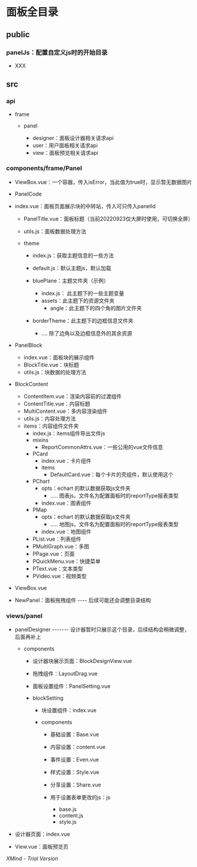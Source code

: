 # 面板全目录

## public

### panelJs：配置自定义js时的开始目录

- XXX

## src

### api

- frame

	- panel

		- designer：面板设计器相关请求api
		- user：用户面板相关请求api
		- view：面板预览相关请求api

### components/frame/Panel

- ViewBox.vue：一个容器，传入isError，当此值为true时，显示暂无数据图片

- PanelCode
- index.vue：面板页面展示块的中转站，传入可只传入panelId
	- PanelTitle.vue：面板标题（当前20220923仅大屏时使用，可切换全屏）
	- utils.js：面板数据处理方法
	- theme

	  - index.js：获取主题信息的一些方法

	  - default.js：默认主题js，默认加载
	  - bluePlane：主题文件夹（示例）

	    - index.js： 此主题下的一些主题变量
	    - assets：此主题下的资源文件夹
	      - angle：此主题下的四个角的图片文件夹
      - borderTheme：此主题下的边框信息文件夹
	      - .... 除了边角以及边框信息外的其余资源
- PanelBlock
  - index.vue：面板块的展示组件
  - BlockTitle.vue：块标题
  - utils.js：块数据的处理方法
- BlockContent
  - ContentItem.vue：渲染内容前的过渡组件
  - ContentTitle.vue：内容标题
  - MultiContent.vue：多内容渲染组件
  - utils.js：内容处理方法
  - items：内容组件文件夹
    - index.js：items组件导出文件js
    - mixins
      - ReportCommonAttrs.vue：一些公用的vue文件信息
    - PCard
      - index.vue：卡片组件
      - items
        - DefaultCard.vue：每个卡片的壳组件，默认使用这个
    - PChart
      - opts：echart 的默认数据获取js文件夹
        - ..... 图表js，文件名为配置面板时的reportType报表类型
      - index.vue：图表组件
    - PMap
      - opts：echart 的默认数据获取js文件夹
        - ..... 地图js，文件名为配置面板时的reportType报表类型
      - index.vue：地图组件
    - PList.vue：列表组件
    - PMultiGraph.vue：多图
    - PPage.vue：页面
    - PQuickMenu.vue：快捷菜单
    - PText.vue：文本类型
    - PVideo.vue：视频类型
- ViewBox.vue
- NewPanel：面板拖拽组件 ---- 后续可能还会调整目录结构

### views/panel

- panelDesigner  ------- 设计器暂时只展示这个目录，后续结构会稍微调整，后面再补上

	- components

		- 设计器块展示页面：BlockDesignView.vue
		- 拖拽组件：LayoutDrag.vue
		- 面板设置组件：PanelSetting.vue
		- blockSetting

			- 块设置组件：index.vue
			- components

				- 基础设置：Base.vue
				- 内容设置：content.vue
				- 事件设置：Even.vue
				- 样式设置：Style.vue
				- 分享设置：Share.vue
				- 用于设置表单更改的js：js

					- base.js
					- content.js
					- style.js
- 设计器页面：index.vue
- View.vue：面板预览页

*XMind - Trial Version*